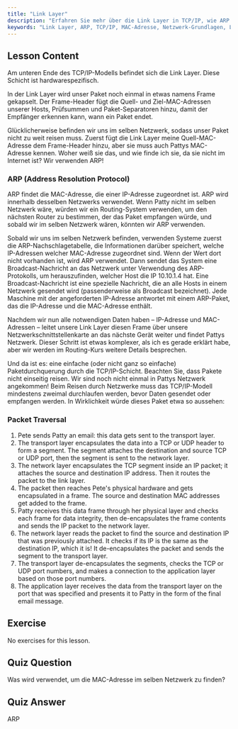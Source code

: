 ```yaml
---
title: "Link Layer"
description: "Erfahren Sie mehr über die Link Layer in TCP/IP, wie ARP MAC-Adressen auflöst und die Paketdurchquerung. Verstehen Sie die Grundlagen des Netzwerks mit diesem Linux-Netzwerk-Tutorial."
keywords: "Link Layer, ARP, TCP/IP, MAC-Adresse, Netzwerk-Grundlagen, Linux-Netzwerk, Anfänger, Tutorial"
---
```


## Lesson Content

Am unteren Ende des TCP/IP-Modells befindet sich die Link Layer. Diese Schicht ist hardwarespezifisch.

In der Link Layer wird unser Paket noch einmal in etwas namens Frame gekapselt. Der Frame-Header fügt die Quell- und Ziel-MAC-Adressen unserer Hosts, Prüfsummen und Paket-Separatoren hinzu, damit der Empfänger erkennen kann, wann ein Paket endet.

Glücklicherweise befinden wir uns im selben Netzwerk, sodass unser Paket nicht zu weit reisen muss. Zuerst fügt die Link Layer meine Quell-MAC-Adresse dem Frame-Header hinzu, aber sie muss auch Pattys MAC-Adresse kennen. Woher weiß sie das, und wie finde ich sie, da sie nicht im Internet ist? Wir verwenden ARP!

### ARP (Address Resolution Protocol)

ARP findet die MAC-Adresse, die einer IP-Adresse zugeordnet ist. ARP wird innerhalb desselben Netzwerks verwendet. Wenn Patty nicht im selben Netzwerk wäre, würden wir ein Routing-System verwenden, um den nächsten Router zu bestimmen, der das Paket empfangen würde, und sobald wir im selben Netzwerk wären, könnten wir ARP verwenden.

Sobald wir uns im selben Netzwerk befinden, verwenden Systeme zuerst die ARP-Nachschlagetabelle, die Informationen darüber speichert, welche IP-Adressen welcher MAC-Adresse zugeordnet sind. Wenn der Wert dort nicht vorhanden ist, wird ARP verwendet. Dann sendet das System eine Broadcast-Nachricht an das Netzwerk unter Verwendung des ARP-Protokolls, um herauszufinden, welcher Host die IP 10.10.1.4 hat. Eine Broadcast-Nachricht ist eine spezielle Nachricht, die an alle Hosts in einem Netzwerk gesendet wird (passenderweise als Broadcast bezeichnet). Jede Maschine mit der angeforderten IP-Adresse antwortet mit einem ARP-Paket, das die IP-Adresse und die MAC-Adresse enthält.

Nachdem wir nun alle notwendigen Daten haben – IP-Adresse und MAC-Adressen – leitet unsere Link Layer diesen Frame über unsere Netzwerkschnittstellenkarte an das nächste Gerät weiter und findet Pattys Netzwerk. Dieser Schritt ist etwas komplexer, als ich es gerade erklärt habe, aber wir werden im Routing-Kurs weitere Details besprechen.

Und da ist es: eine einfache (oder nicht ganz so einfache) Paketdurchquerung durch die TCP/IP-Schicht. Beachten Sie, dass Pakete nicht einseitig reisen. Wir sind noch nicht einmal in Pattys Netzwerk angekommen! Beim Reisen durch Netzwerke muss das TCP/IP-Modell mindestens zweimal durchlaufen werden, bevor Daten gesendet oder empfangen werden. In Wirklichkeit würde dieses Paket etwa so aussehen:

### Packet Traversal

1. Pete sends Patty an email: this data gets sent to the transport layer.
2. The transport layer encapsulates the data into a TCP or UDP header to form a segment. The segment attaches the destination and source TCP or UDP port, then the segment is sent to the network layer.
3. The network layer encapsulates the TCP segment inside an IP packet; it attaches the source and destination IP address. Then it routes the packet to the link layer.
4. The packet then reaches Pete's physical hardware and gets encapsulated in a frame. The source and destination MAC addresses get added to the frame.
5. Patty receives this data frame through her physical layer and checks each frame for data integrity, then de-encapsulates the frame contents and sends the IP packet to the network layer.
6. The network layer reads the packet to find the source and destination IP that was previously attached. It checks if its IP is the same as the destination IP, which it is! It de-encapsulates the packet and sends the segment to the transport layer.
7. The transport layer de-encapsulates the segments, checks the TCP or UDP port numbers, and makes a connection to the application layer based on those port numbers.
8. The application layer receives the data from the transport layer on the port that was specified and presents it to Patty in the form of the final email message.

## Exercise

No exercises for this lesson.

## Quiz Question

Was wird verwendet, um die MAC-Adresse im selben Netzwerk zu finden?

## Quiz Answer

ARP
